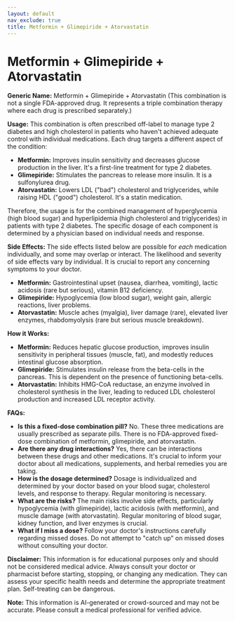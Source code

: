 ```yaml
---
layout: default
nav_exclude: true
title: Metformin + Glimepiride + Atorvastatin
---
```


# Metformin + Glimepiride + Atorvastatin

**Generic Name:** Metformin + Glimepiride + Atorvastatin (This combination is not a single FDA-approved drug.  It represents a triple combination therapy where each drug is prescribed separately.)

**Usage:** This combination is often prescribed off-label to manage type 2 diabetes and high cholesterol in patients who haven't achieved adequate control with individual medications.  Each drug targets a different aspect of the condition:

* **Metformin:**  Improves insulin sensitivity and decreases glucose production in the liver.  It's a first-line treatment for type 2 diabetes.
* **Glimepiride:** Stimulates the pancreas to release more insulin. It is a sulfonylurea drug.
* **Atorvastatin:** Lowers LDL ("bad") cholesterol and triglycerides, while raising HDL ("good") cholesterol. It's a statin medication.

Therefore, the usage is for the combined management of hyperglycemia (high blood sugar) and hyperlipidemia (high cholesterol and triglycerides) in patients with type 2 diabetes.  The specific dosage of each component is determined by a physician based on individual needs and response.

**Side Effects:** The side effects listed below are possible for *each* medication individually, and some may overlap or interact.  The likelihood and severity of side effects vary by individual.  It is crucial to report any concerning symptoms to your doctor.

* **Metformin:** Gastrointestinal upset (nausea, diarrhea, vomiting), lactic acidosis (rare but serious), vitamin B12 deficiency.
* **Glimepiride:** Hypoglycemia (low blood sugar), weight gain, allergic reactions, liver problems.
* **Atorvastatin:** Muscle aches (myalgia), liver damage (rare), elevated liver enzymes, rhabdomyolysis (rare but serious muscle breakdown).


**How it Works:**

* **Metformin:** Reduces hepatic glucose production, improves insulin sensitivity in peripheral tissues (muscle, fat), and modestly reduces intestinal glucose absorption.
* **Glimepiride:** Stimulates insulin release from the beta-cells in the pancreas. This is dependent on the presence of functioning beta-cells.
* **Atorvastatin:** Inhibits HMG-CoA reductase, an enzyme involved in cholesterol synthesis in the liver, leading to reduced LDL cholesterol production and increased LDL receptor activity.


**FAQs:**

* **Is this a fixed-dose combination pill?** No.  These three medications are usually prescribed as separate pills.  There is no FDA-approved fixed-dose combination of metformin, glimepiride, and atorvastatin.
* **Are there any drug interactions?** Yes, there can be interactions between these drugs and other medications.  It's crucial to inform your doctor about all medications, supplements, and herbal remedies you are taking.
* **How is the dosage determined?** Dosage is individualized and determined by your doctor based on your blood sugar, cholesterol levels, and response to therapy.  Regular monitoring is necessary.
* **What are the risks?** The main risks involve side effects, particularly hypoglycemia (with glimepiride), lactic acidosis (with metformin), and muscle damage (with atorvastatin).  Regular monitoring of blood sugar, kidney function, and liver enzymes is crucial.
* **What if I miss a dose?** Follow your doctor's instructions carefully regarding missed doses. Do not attempt to "catch up" on missed doses without consulting your doctor.


**Disclaimer:** This information is for educational purposes only and should not be considered medical advice.  Always consult your doctor or pharmacist before starting, stopping, or changing any medication.  They can assess your specific health needs and determine the appropriate treatment plan.  Self-treating can be dangerous.


**Note:** This information is AI-generated or crowd-sourced and may not be accurate. Please consult a medical professional for verified advice.